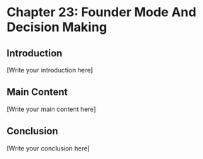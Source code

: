 # Chapter 23: Founder Mode And Decision Making

## Introduction

[Write your introduction here]

## Main Content

[Write your main content here]

## Conclusion

[Write your conclusion here]